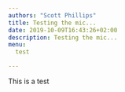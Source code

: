 ```yaml
---
authors: "Scott Phillips"
title: Testing the mic...
date: 2019-10-09T16:43:26+02:00
description: Testing the mic...
menu:
  test

---
```

This is a test